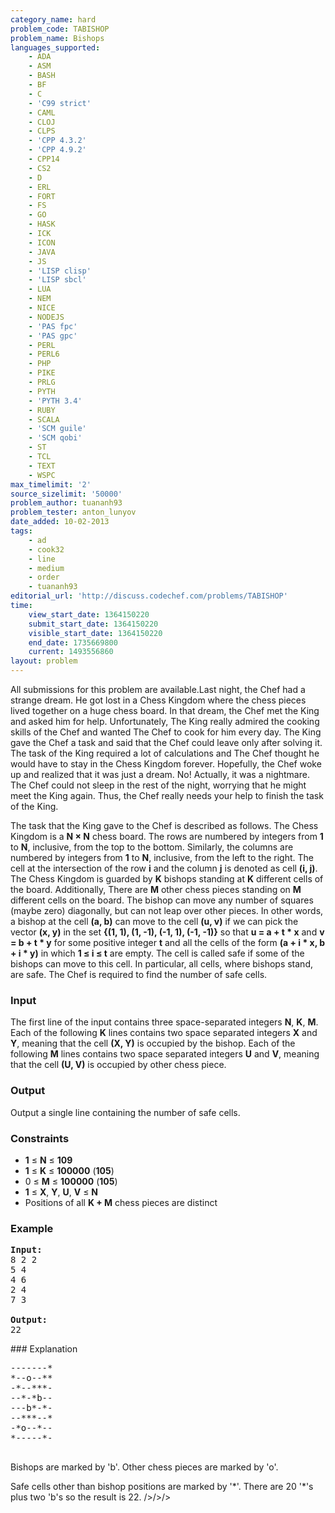 ```yaml
---
category_name: hard
problem_code: TABISHOP
problem_name: Bishops
languages_supported:
    - ADA
    - ASM
    - BASH
    - BF
    - C
    - 'C99 strict'
    - CAML
    - CLOJ
    - CLPS
    - 'CPP 4.3.2'
    - 'CPP 4.9.2'
    - CPP14
    - CS2
    - D
    - ERL
    - FORT
    - FS
    - GO
    - HASK
    - ICK
    - ICON
    - JAVA
    - JS
    - 'LISP clisp'
    - 'LISP sbcl'
    - LUA
    - NEM
    - NICE
    - NODEJS
    - 'PAS fpc'
    - 'PAS gpc'
    - PERL
    - PERL6
    - PHP
    - PIKE
    - PRLG
    - PYTH
    - 'PYTH 3.4'
    - RUBY
    - SCALA
    - 'SCM guile'
    - 'SCM qobi'
    - ST
    - TCL
    - TEXT
    - WSPC
max_timelimit: '2'
source_sizelimit: '50000'
problem_author: tuananh93
problem_tester: anton_lunyov
date_added: 10-02-2013
tags:
    - ad
    - cook32
    - line
    - medium
    - order
    - tuananh93
editorial_url: 'http://discuss.codechef.com/problems/TABISHOP'
time:
    view_start_date: 1364150220
    submit_start_date: 1364150220
    visible_start_date: 1364150220
    end_date: 1735669800
    current: 1493556860
layout: problem
---
```

All submissions for this problem are available.Last night, the Chef had a strange dream. He got lost in a Chess Kingdom where the chess pieces lived together on a huge chess board. In that dream, the Chef met the King and asked him for help. Unfortunately, The King really admired the cooking skills of the Chef and wanted The Chef to cook for him every day. The King gave the Chef a task and said that the Chef could leave only after solving it. The task of the King required a lot of calculations and The Chef thought he would have to stay in the Chess Kingdom forever. Hopefully, the Chef woke up and realized that it was just a dream. No! Actually, it was a nightmare. The Chef could not sleep in the rest of the night, worrying that he might meet the King again. Thus, the Chef really needs your help to finish the task of the King.

The task that the King gave to the Chef is described as follows. The Chess Kingdom is a **N × N** chess board. The rows are numbered by integers from **1** to **N**, inclusive, from the top to the bottom. Similarly, the columns are numbered by integers from **1** to **N**, inclusive, from the left to the right. The cell at the intersection of the row **i** and the column **j** is denoted as cell **(i, j)**. The Chess Kingdom is guarded by **K** bishops standing at **K** different cells of the board. Additionally, There are **M** other chess pieces standing on **M** different cells on the board. The bishop can move any number of squares (maybe zero) diagonally, but can not leap over other pieces. In other words, a bishop at the cell **(a, b)** can move to the cell **(u, v)** if we can pick the vector **(x, y)** in the set **{(1, 1), (1, -1), (-1, 1), (-1, -1)}** so that **u = a + t \* x** and **v = b + t \* y** for some positive integer **t** and all the cells of the form **(a + i \* x, b + i \* y)** in which **1 ≤ i ≤ t** are empty. The cell is called safe if some of the bishops can move to this cell. In particular, all cells, where bishops stand, are safe. The Chef is required to find the number of safe cells.

### Input

The first line of the input contains three space-separated integers **N**, **K**, **M**. Each of the following **K** lines contains two space separated integers **X** and **Y**, meaning that the cell **(X, Y)** is occupied by the bishop. Each of the following **M** lines contains two space separated integers **U** and **V**, meaning that the cell **(U, V)** is occupied by other chess piece.

### Output

Output a single line containing the number of safe cells.

### Constraints

- **1** ≤ **N** ≤ **109**
- **1** ≤ **K** ≤ **100000** (**105**)
- 0 ≤ **M** ≤ **100000** (**105**)
- **1** ≤ **X**, **Y**, **U**, **V** ≤ **N**
- Positions of all **K + M** chess pieces are distinct

### Example

<pre>
<b>Input:</b>
8 2 2
5 4
4 6
2 4
7 3

<b>Output:</b>
22
</pre>### Explanation

<pre>
-------*
*--o--**
-*--***-
--*-*b--
---b*-*-
--***--*
-*o--*--
*-----*-

</pre>Bishops are marked by 'b'. Other chess pieces are marked by 'o'.
 Safe cells other than bishop positions are marked by '\*'.
 There are 20 '\*'s plus two 'b's so the result is 22. />/>/>
